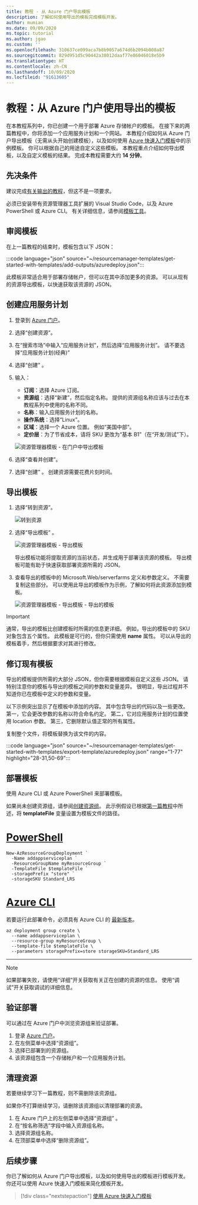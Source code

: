 ```yaml
---
title: 教程 - 从 Azure 门户导出模板
description: 了解如何使用导出的模板完成模板开发。
author: mumian
ms.date: 09/09/2020
ms.topic: tutorial
ms.author: jgao
ms.custom: ''
ms.openlocfilehash: 310637ce099aca7b8b9057a674d6b2094b008a87
ms.sourcegitcommit: 829d951d5c90442a38012daaf77e86046018e5b9
ms.translationtype: HT
ms.contentlocale: zh-CN
ms.lasthandoff: 10/09/2020
ms.locfileid: "91613605"
---
```

# <a name="tutorial-use-exported-template-from-the-azure-portal"></a>教程：从 Azure 门户使用导出的模板

在本教程系列中，你已创建一个用于部署 Azure 存储帐户的模板。 在接下来的两篇教程中，你将添加一个应用服务计划和一个网站。   本教程介绍如何从 Azure 门户导出模板（无需从头开始创建模板），以及如何使用 [Azure 快速入门模板](https://azure.microsoft.com/resources/templates/)中的示例模板。 你可以根据自己的用途自定义这些模板。 本教程重点介绍如何导出模板，以及自定义模板的结果。 完成本教程需要大约 **14 分钟**。

## <a name="prerequisites"></a>先决条件

建议完成[有关输出的教程](template-tutorial-add-outputs.md)，但这不是一项要求。

必须已安装带有资源管理器工具扩展的 Visual Studio Code，以及 Azure PowerShell 或 Azure CLI。 有关详细信息，请参阅[模板工具](template-tutorial-create-first-template.md#get-tools)。

## <a name="review-template"></a>审阅模板

在上一篇教程的结束时，模板包含以下 JSON：

:::code language="json" source="~/resourcemanager-templates/get-started-with-templates/add-outputs/azuredeploy.json":::

此模板非常适合用于部署存储帐户，但可以在其中添加更多的资源。 可以从现有的资源导出模板，以快速获取该资源的 JSON。

## <a name="create-app-service-plan"></a>创建应用服务计划

1. 登录到 [Azure 门户](https://portal.azure.com)。
1. 选择“创建资源”。 
1. 在“搜索市场”中输入“应用服务计划”，然后选择“应用服务计划”。     请不要选择“应用服务计划(经典)” 
1. 选择“创建”  。
1. 输入：

    - **订阅**：选择 Azure 订阅。
    - **资源组**：选择“新建”，然后指定名称。  提供的资源组名称应该与过去在本教程系列中使用的名称不同。
    - **名称**：输入应用服务计划的名称。
    - **操作系统**：选择“Linux”。 
    - **区域**：选择一个 Azure 位置。 例如“美国中部”。 
    - **定价层**：为了节省成本，请将 SKU 更改为“基本 B1”（在“开发/测试”下）。 

    ![资源管理器模板 - 在门户中导出模板](./media/template-tutorial-export-template/resource-manager-template-export.png)
1. 选择“查看并创建”。 
1. 选择“创建”  。 创建资源需要花费片刻时间。

## <a name="export-template"></a>导出模板

1. 选择“转到资源”。 

    ![转到资源](./media/template-tutorial-export-template/resource-manager-template-export-go-to-resource.png)

1. 选择“导出模板”  。

    ![资源管理器模板 - 导出模板](./media/template-tutorial-export-template/resource-manager-template-export-template.png)

   导出模板功能将提取资源的当前状态，并生成用于部署该资源的模板。 导出模板可能有助于快速获取部署资源所需的 JSON。

1. 查看导出的模板中的 Microsoft.Web/serverfarms 定义和参数定义。 不需要复制这些部分。 可以使用此导出的模板作为示例，了解如何将此资源添加到模板。

    ![资源管理器模板 - 导出模板 - 导出的模板](./media/template-tutorial-export-template/resource-manager-template-exported-template.png)

> [!IMPORTANT]
> 通常，导出的模板比创建模板时所需的信息更详细。 例如，导出的模板中的 SKU 对象包含五个属性。 此模板是可行的，但你只需使用 **name** 属性。 可以从导出的模板着手，然后根据要求对其进行修改。

## <a name="revise-existing-template"></a>修订现有模板

导出的模板提供所需的大部分 JSON，但你需要根据模板自定义这些 JSON。 请特别注意你的模板与导出的模板之间的参数和变量差异。 很明显，导出过程并不知道你已在模板中定义的参数和变量。

以下示例突出显示了在模板中添加的内容。 其中包含导出的代码以及一些更改。 第一，它会更改参数的名称以符合命名约定。 第二，它对应用服务计划的位置使用 location 参数。 第三，它删除默认值正常的所有属性。

复制整个文件，将模板替换为该文件的内容。

:::code language="json" source="~/resourcemanager-templates/get-started-with-templates/export-template/azuredeploy.json" range="1-77" highlight="28-31,50-69":::

## <a name="deploy-template"></a>部署模板

使用 Azure CLI 或 Azure PowerShell 来部署模板。

如果尚未创建资源组，请参阅[创建资源组](template-tutorial-create-first-template.md#create-resource-group)。 此示例假设已根据[第一篇教程](template-tutorial-create-first-template.md#deploy-template)中所述，将 **templateFile** 变量设置为模板文件的路径。

# <a name="powershell"></a>[PowerShell](#tab/azure-powershell)

```azurepowershell
New-AzResourceGroupDeployment `
  -Name addappserviceplan `
  -ResourceGroupName myResourceGroup `
  -TemplateFile $templateFile `
  -storagePrefix "store" `
  -storageSKU Standard_LRS
```

# <a name="azure-cli"></a>[Azure CLI](#tab/azure-cli)

若要运行此部署命令，必须具有 Azure CLI 的 [最新版本](/cli/azure/install-azure-cli)。

```azurecli
az deployment group create \
  --name addappserviceplan \
  --resource-group myResourceGroup \
  --template-file $templateFile \
  --parameters storagePrefix=store storageSKU=Standard_LRS
```

---

> [!NOTE]
> 如果部署失败，请使用“详细”开关获取有关正在创建的资源的信息。 使用“调试”开关获取调试的详细信息。

## <a name="verify-deployment"></a>验证部署

可以通过在 Azure 门户中浏览资源组来验证部署。

1. 登录 [Azure 门户](https://portal.azure.com)。
1. 在左侧菜单中选择“资源组”。 
1. 选择已部署到的资源组。
1. 该资源组包含一个存储帐户和一个应用服务计划。

## <a name="clean-up-resources"></a>清理资源

若要继续学习下一篇教程，则不需删除该资源组。

如果你不打算继续学习，请删除该资源组以清理部署的资源。

1. 在 Azure 门户上的左侧菜单中选择“资源组”  。
2. 在“按名称筛选”字段中输入资源组名称。
3. 选择资源组名称。
4. 在顶部菜单中选择“删除资源组”。 

## <a name="next-steps"></a>后续步骤

你已了解如何从 Azure 门户导出模板，以及如何使用导出的模板进行模板开发。 你还可以使用 Azure 快速入门模板来简化模板开发。

> [!div class="nextstepaction"]
> [使用 Azure 快速入门模板](template-tutorial-quickstart-template.md)
